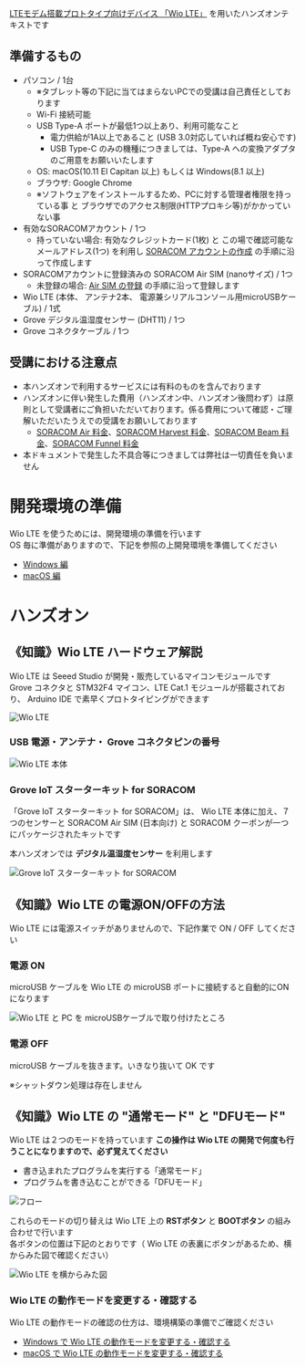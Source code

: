[LTEモデム搭載プロトタイプ向けデバイス 「Wio LTE」](https://soracom.jp/products/wio_lte/) を用いたハンズオンテキストです

## 準備するもの

* パソコン / 1台
    * ※タブレット等の下記に当てはまらないPCでの受講は自己責任としております
    * Wi-Fi 接続可能
    * USB Type-A ポートが最低1つ以上あり、利用可能なこと
        * 電力供給が1A以上であること (USB 3.0対応していれば概ね安心です)
        * USB Type-C のみの機種につきましては、Type-A への変換アダプタのご用意をお願いいたします
    * OS: macOS(10.11 El Capitan 以上) もしくは Windows(8.1 以上)
    * ブラウザ: Google Chrome
    * ※ソフトウェアをインストールするため、PCに対する管理者権限を持っている事 と ブラウザでのアクセス制限(HTTPプロキシ等)がかかっていない事
* 有効なSORACOMアカウント / 1つ
    * 持っていない場合: 有効なクレジットカード(1枚) と この場で確認可能なメールアドレス(1つ) を利用し [SORACOM アカウントの作成](https://dev.soracom.io/jp/start/console/#account) の手順に沿って作成します
* SORACOMアカウントに登録済みの SORACOM Air SIM (nanoサイズ) / 1つ
    * 未登録の場合: [Air SIM の登録](https://dev.soracom.io/jp/start/console/#registsim) の手順に沿って登録します
* Wio LTE (本体、 アンテナ2本、 電源兼シリアルコンソール用microUSBケーブル) / 1式
* Grove デジタル温湿度センサー (DHT11) / 1つ
* Grove コネクタケーブル / 1つ

## 受講における注意点    

* 本ハンズオンで利用するサービスには有料のものを含んでおります
* ハンズオンに伴い発生した費用（ハンズオン中、ハンズオン後問わず）は原則として受講者にご負担いただいております。係る費用について確認・ご理解いただいたうえでの受講をお願いしております
    *  [SORACOM Air 料金](https://soracom.jp/services/air/cellular/price/)、[SORACOM Harvest 料金](https://soracom.jp/services/harvest/price/)、[SORACOM Beam 料金](https://soracom.jp/services/beam/price/)、[SORACOM Funnel 料金](https://soracom.jp/services/funnel/price/)
* 本ドキュメントで発生した不具合等につきましては弊社は一切責任を負いません

# 開発環境の準備

Wio LTE を使うためには、開発環境の準備を行います  
OS 毎に準備がありますので、下記を参照の上開発環境を準備してください

* [Windows 編](0/prepare-win.html)
* [macOS 編](0/prepare-mac.html)

# ハンズオン

## 《知識》Wio LTE ハードウェア解説

Wio LTE は Seeed Studio が開発・販売しているマイコンモジュールです  
Grove コネクタと STM32F4 マイコン、LTE Cat.1 モジュールが搭載されており、 Arduino IDE で素早くプロトタイピングができます

![Wio LTE](https://soracom.jp/img/products_wio_lte.png)

### USB 電源・アンテナ・ Grove コネクタピンの番号

![Wio LTE 本体](https://docs.google.com/drawings/d/e/2PACX-1vSgTN46GBaOzqnnmg6tzc7S6UOvzefQhewbGrrRYCrn4RKz1_MMO77zPoCFisCRjztfmHYuac9VIQmN/pub?w=639&h=299)

### Grove IoT スターターキット for SORACOM

「Grove IoT スターターキット for SORACOM」は、 Wio LTE 本体に加え、７つのセンサーと SORACOM Air SIM (日本向け) と SORACOM クーポンが一つにパッケージされたキットです

本ハンズオンでは **デジタル温湿度センサー** を利用します

![Grove IoT スターターキット for SORACOM](https://docs.google.com/drawings/d/e/2PACX-1vT7i6svO5xJj56o0x1aUaW3qhkb4aCWynxSzbwVG3boCqe-TQooCC-qAm0Nfa3QBIb9YIum1G7Zkw-Z/pub?w=640&h=347)

## 《知識》Wio LTE の電源ON/OFFの方法

Wio LTE には電源スイッチがありませんので、下記作業で ON / OFF してください

### 電源 ON

microUSB ケーブルを Wio LTE の microUSB ポートに接続すると自動的にONになります

![Wio LTE と PC を microUSBケーブルで取り付けたところ](https://docs.google.com/drawings/d/e/2PACX-1vSgLUCOrN928URIfbcNC0VR4xwSBOCYm8ngs0d2edkWyu4ZC7VNoXjALvKOXv121zk3RZB2vF9J40fB/pub?w=640&h=480)

### 電源 OFF

microUSB ケーブルを抜きます。いきなり抜いて OK です

※シャットダウン処理は存在しません

## 《知識》Wio LTE の "通常モード" と "DFUモード"

Wio LTE は２つのモードを持っています
**この操作は Wio LTE の開発で何度も行うことになりますので、必ず覚えてください**

* 書き込まれたプログラムを実行する「通常モード」
* プログラムを書き込むことができる「DFUモード」

![フロー](https://docs.google.com/drawings/d/e/2PACX-1vQAcnymqWTTneRwnc9EFz21YvrmfCsIuV33yfqf1ODC_LKQR-6762CJDMclRIWC8BfUeDDLpC6KKs-2/pub?w=581&h=253)

これらのモードの切り替えは Wio LTE 上の **RSTボタン** と **BOOTボタン** の組み合わせで行います  
各ボタンの位置は下記のとおりです（ Wio LTE の表裏にボタンがあるため、横からみた図で確認ください）

![Wio LTE を横からみた図](https://docs.google.com/drawings/d/e/2PACX-1vRnhRiZC7-jRCqLaxJO6E7Bmq0_8BxornXgP1y6UHdYXhr6iBm_RNoV148oSzJKeHBYXRjYai9msQoz/pub?w=480&h=249)

### Wio LTE の動作モードを変更する・確認する

Wio LTE の動作モードの確認の仕方は、環境構築の準備でご確認ください

* [Windows で Wio LTE の動作モードを変更する・確認する](https://github.com/soracom/handson/wiki/Wio-LTE-%E9%96%8B%E7%99%BA%E7%92%B0%E5%A2%83%E6%A7%8B%E7%AF%89---Windows-%E7%B7%A8#wio-lte-%E3%81%AE-%E9%80%9A%E5%B8%B8%E3%83%A2%E3%83%BC%E3%83%89-%E3%81%A8-dfu%E3%83%A2%E3%83%BC%E3%83%89)
* [macOS で Wio LTE の動作モードを変更する・確認する](https://github.com/soracom/handson/wiki/Wio-LTE-%E9%96%8B%E7%99%BA%E7%92%B0%E5%A2%83%E6%A7%8B%E7%AF%89-macOS-%E7%B7%A8#wio-lte-%E3%81%AE-%E9%80%9A%E5%B8%B8%E3%83%A2%E3%83%BC%E3%83%89-%E3%81%A8-dfu%E3%83%A2%E3%83%BC%E3%83%89)
